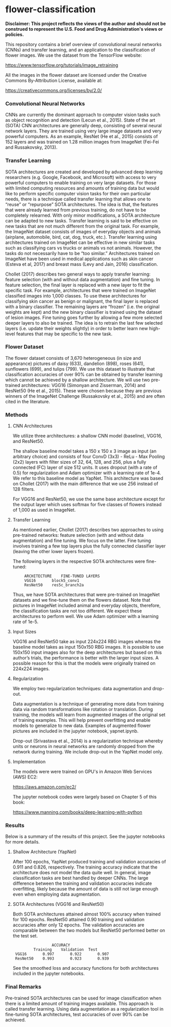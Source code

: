 # flower-classification

**Disclaimer: This project reflects the views of the author and should not be construed to represent the U.S. Food and Drug Administration's views or policies.**

This repository contains a brief overview of convolutional neural networks (CNNs) and transfer learning, and an application to the classification of flower images. We use the dataset from the TensorFlow website:   

https://www.tensorflow.org/tutorials/image_retraining

All the images in the flower dataset are licensed under the Creative Commons By-Attribution License, available at:

https://creativecommons.org/licenses/by/2.0/

### Convolutional Neural Networks

CNNs are currently the dominant approach to computer vision tasks such as object recognition and detection (Lecun et al., 2015).  State of the art (SOTA) CNN architectures are generally deep, consisting of several neural network layers.  They are trained using very large image datasets and very powerful computers.  As an example, ResNet (He et al., 2015) consists of 152 layers and was trained on 1.28 million images from ImageNet (Fei-Fei and Russakovsky, 2013).

### Transfer Learning

SOTA architectures are created and developed by advanced deep learning researchers (e.g. Google, Facebook, and Microsoft) with access to very powerful computers to enable training on very large datasets.  For those with limited computing resources and amounts of training data but would like to perform specific computer vision tasks for their own particular needs, there is a technique called transfer learning that allows one to “reuse” or “repurpose” SOTA architectures.  The idea is that, the features that were already learned from previous training, do not have to be completely relearned.  With only minor modifications, a SOTA architecture can be adapted to new tasks.  Transfer learning is said to be effective on new tasks that are not much different from the original task.  For example, the ImageNet dataset consists of images of everyday objects and animals (airplane, automobile, bird, cat, dog, truck, etc.).  Transfer learning using architectures trained on ImageNet can be effective in new similar tasks such as classifying cars vs trucks or animals vs not animals.  However, the tasks do not necessarily have to be “too similar.” Architectures trained on ImageNet have been used in medical applications such as skin cancer (Esteva et al, 2017) and breast mass (Levy and Jain, 2016) classification. 

Chollet (2017) describes two general ways to apply transfer learning: feature selection (with and without data augmentation) and fine tuning.  In feature selection, the final layer is replaced with a new layer to fit the specific task.  For example, architectures that were trained on ImageNet classified images into 1,000 classes.  To use these architectures for classifying skin cancer as benign or malignant, the final layer is replaced with a binary classifier.  The remaining layers are “frozen” (i.e. the original weights are kept) and the new binary classifier is trained using the dataset of lesion images.  Fine tuning goes further by allowing a few more selected deeper layers to also be trained.  The idea is to retrain the last few selected layers (i.e. update their weights slightly) in order to better learn new high-level features that may be specific to the new task. 

### Flower Dataset

The flower dataset consists of 3,670 heterogeneous (in size and appearance) pictures of daisy (633), dandelion (898), roses (641), sunflowers (699), and tulips (799).  We use this dataset to illustrate that classification accuracies of over 90% can be obtained by transfer learning which cannot be achieved by a shallow architecture.  We will use two pre-trained architectures: VGG16 (Simonyan and Zisserman, 2014) and ResNet50 (He et al., 2015).  These were chosen because they are previous winners of the ImageNet Challenge (Russakovsky et al., 2015) and are often cited in the literature. 

### Methods

1. CNN Architectures

	We utilize three architectures: a shallow CNN model (baseline), VGG16, and ResNet50.  

	The shallow baseline model takes a 150 x 150 x 3 image as input (an arbitrary choice) and consists of four ConvD (3x3) - ReLu - Max Pooling (2x2) layers with filter sizes of 32, 64, 128, and 256, plus a fully connected (FC) layer of size 512 units.  It uses dropout (with a rate of 0.5) for regularization and Adam optimizer with a learning rate of 1e-4.  We 	refer to this baseline model as YapNet.  This architecture was based on Chollet (2017) with the main difference that we use 256 instead of 128 	filters.  

	For VGG16 and ResNet50, we use the same base architecture except for the output layer which uses softmax for five classes of flowers instead of 1,000 as used in ImageNet.      

2. Transfer Learning

	As mentioned earlier, Chollet (2017) describes two approaches to using pre-trained networks: feature selection (with and without data augmentation) and fine tuning.  We focus on the latter.  Fine tuning involves training a few top layers plus the fully connected classifier layer (leaving the other lower layers frozen).  

	The following layers in the respective SOTA architectures were fine-tuned:
	
			ARCHITECTURE	FINE-TUNED LAYERS
			VGG16		block5_conv1
			ResNet50	res5c_branch2a

	Thus, we have SOTA architectures that were pre-trained on ImageNet datasets and we fine-tune them on the flowers dataset.  Note that pictures in ImageNet included animal and everyday objects, therefore, the classification tasks are not too different.  We expect these architectures to perform well. We use Adam optimizer with a learning rate of 1e-5. 

3. Input Sizes

	VGG16 and ResNet50 take as input 224x224 RBG images whereas the baseline model takes as input 150x150 RBG images.  It is possible to use 150x150 input images also for the deep architectures but based on this author’s trials, the performance is better with the larger input sizes.  A possible reason for this is that the models were originally trained on 224x224 	images. 

4. Regularization

	We employ two regularization techniques: data augmentation and drop-out.
	
	Data augmentation is a technique of generating more data from training data via random transformations like rotation or translation.  During training, the models will learn from augmented images of the original set of training examples.  This will help prevent overfitting and enable models to generalize to new data.  Examples of augmented flower pictures are  	included in the jupyter notebook, yapnet.ipynb. 
	
	Drop-out (Srivastava et al., 2014) is a regularization technique whereby units or neurons in neural networks are randomly dropped from the network during training.  We include drop-out in the YapNet model only.  

5. Implementation

	The models were were trained on GPU's in Amazon Web Services (AWS) EC2: 
	
	https://aws.amazon.com/ec2/
	
	The jupyter notebook codes were largely based on Chapter 5 of this book:

	https://www.manning.com/books/deep-learning-with-python
	
### Results

Below is a summary of the results of this project.  See the jupyter notebooks for more details.

1. Shallow Architecture (YapNet)

	After 100 epochs, YapNet produced training and validation accuracies of 0.911 and 0.826, respectively.  The training accuracy indicate that the architecture does not model the data quite well.  In general, image classification tasks are best handled by deeper CNNs.  The large difference between the training and validation accuracies indicate overfitting, likely 	because the amount of data is still not large enough even when employing data augmentation.  

2. SOTA Architectures (VGG16 and ResNet50)

	Both SOTA architectures attained almost 100% accuracy when trained for 100 epochs.  ResNet50 attained 0.90 training and validation accuracies after only 12 epochs.  The validation accuracies are comparable between the two models but ResNet50 performed better on the test set.

     					ACCURACY
				Training	Validation	Test
		VGG16		0.997		0.922		0.907
		ResNet50	0.993		0.923		0.939

   See the smoothed loss and accuracy functions for both architectures included in the jupyter notebooks.  

### Final Remarks

Pre-trained SOTA architectures can be used for image classification when there is a limited amount of training images available. This approach is called transfer learning.  Using data augmentation as a regularization tool in fine-tuning SOTA architectures, test accuracies of over 90% can be achieved. 
